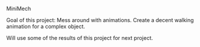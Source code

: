 MiniMech

Goal of this project:
Mess around with animations.
Create a decent walking animation for a complex object.

Will use some of the results of this project for next project.
